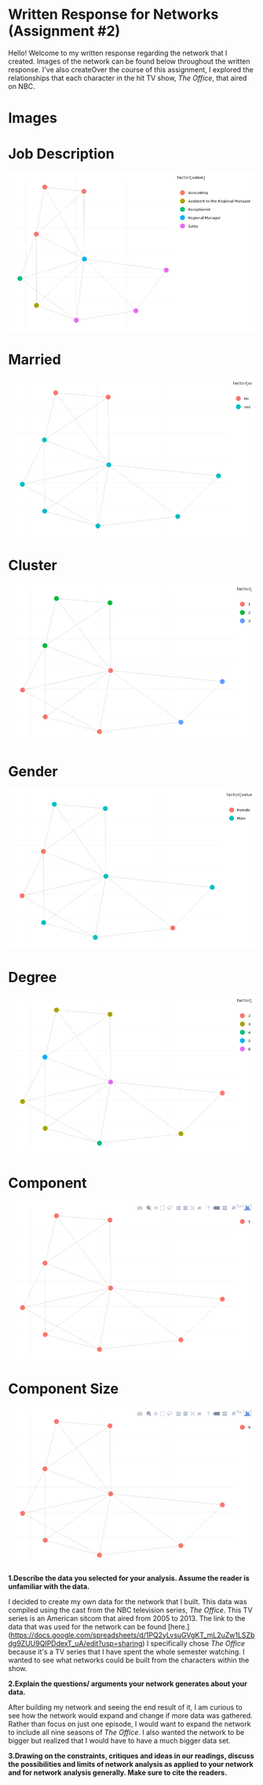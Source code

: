 # Written Response for Networks (Assignment #2)

Hello! Welcome to my written response regarding the network that I created. Images of the network can be found below throughout the 
written response. I've also createOver the course of this assignment, I explored the relationships that each character in the hit TV show, *The Office*, that aired on NBC.

# Images

# Job Description
![alt text](https://github.com/introdh/intro-dh2018-kaydub14/blob/master/images/jobdescription.png "job_description")

# Married
![alt text](https://github.com/introdh/intro-dh2018-kaydub14/blob/master/images/married.png "plot_married")

# Cluster
![alt text](https://github.com/introdh/intro-dh2018-kaydub14/blob/master/images/cluster.png "plot_cluster")

# Gender
![alt text](https://github.com/introdh/intro-dh2018-kaydub14/blob/master/images/gender.png "plot_gender")

# Degree
![alt text](https://github.com/introdh/intro-dh2018-kaydub14/blob/master/images/degree.png "plot_degree")

# Component
![alt text](https://github.com/introdh/intro-dh2018-kaydub14/blob/master/images/component.png "plot_component")

# Component Size
![alt text](https://github.com/introdh/intro-dh2018-kaydub14/blob/master/images/componentsize.png "plot_componentsize")

**1.Describe the data you selected for your analysis. Assume the reader is unfamiliar with the data.**

I decided to create my own data for the network that I built. This data was compiled using the cast from the NBC television series, 
*The Office*. This TV series is an American sitcom that aired from 2005 to 2013. The link to the data that was used for the network can be found [here.] (https://docs.google.com/spreadsheets/d/1PQ2yLvsuGVgKT_mL2uZw1LSZbdg9ZUU9QIPDdexT_uA/edit?usp=sharing) I specifically chose *The Office* because it's a TV series that I have spent the whole semester watching. I wanted to see what networks could be built from the characters within the show. 

**2.Explain the questions/ arguments your network generates about your data.**

After building my network and seeing the end result of it, I am curious to see how the network would expand and change if more data was gathered. Rather than focus on just one episode, I would want to expand the network to include all nine seasons of *The Office*. I also wanted the network to be bigger but realized that I would have to have a much bigger data set.  

**3.Drawing on the constraints, critiques and ideas in our readings, discuss the possibilities and limits of network analysis as applied to your network and for network analysis generally. Make sure to cite the readers.**
